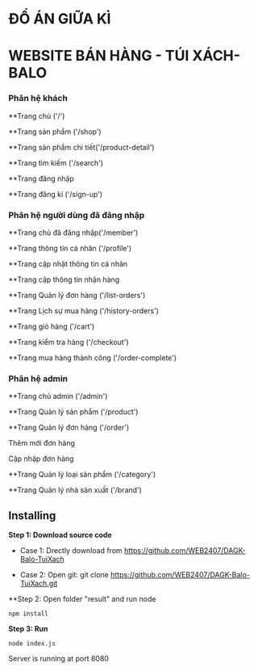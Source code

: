 # ĐỒ ÁN GIỮA KÌ
# WEBSITE BÁN HÀNG - TÚI XÁCH- BALO

### Phân hệ khách

**Trang chủ ('/')


**Trang sản phẩm ('/shop')


**Trang sản phẩm chi tiết('/product-detail')


**Trang tìm kiếm ('/search')



**Trang đăng nhập 



**Trang đăng kí ('/sign-up')




### Phân hệ người dùng đã đăng nhập

**Trang chủ đã đăng nhập('/member')


**Trang thông tin cá nhân ('/profile')


**Trang cập nhật thông tin cá nhân


**Trang cập thông tin nhận hàng


**Trang Quản lý đơn hàng ('/list-orders')


**Trang Lịch sự mua hàng ('/history-orders')


**Trang giỏ hàng ('/cart')


**Trang kiểm tra hàng ('/checkout')


**Trang mua hàng thành công ('/order-complete')


### Phân hệ admin

**Trang chủ admin ('/admin')


**Trang Quản lý sản phẩm ('/product')


**Trang Quản lý đơn hàng ('/order')

Thêm mới đơn hàng


Cập nhập đơn hàng


**Trang Quản lý loại sản phẩm ('/category')


**Trang Quản lý nhà sản xuất ('/brand')

## Installing

**Step 1: Download source code**

 - Case 1: Drectly download from https://github.com/WEB2407/DAGK-Balo-TuiXach
 
 - Case 2: Open git: git clone https://github.com/WEB2407/DAGK-Balo-TuiXach.git
 
**Step 2: Open folder "result" and run node
   
    npm install 
 
**Step 3: Run**

    node index.js
  
  Server is running at port 8080
  
 
